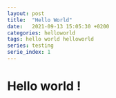 ```yaml
---
layout: post
title:  "Hello World"
date:   2021-09-13 15:05:30 +0200
categories: helloworld
tags: hello world helloworld
series: testing
serie_index: 1
---
```


# Hello world !
